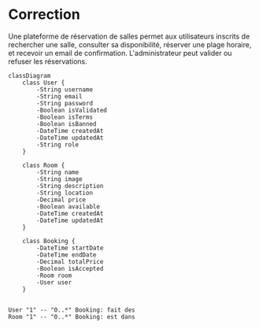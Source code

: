 # Correction

Une plateforme de réservation de salles permet aux utilisateurs inscrits de rechercher une salle, consulter sa disponibilité, réserver une plage horaire, et recevoir un email de confirmation. L'administrateur peut valider ou refuser les réservations.



```mermaid
classDiagram
    class User {
        -String username
        -String email
        -String password
        -Boolean isValidated
        -Boolean isTerms
        -Boolean isBanned
        -DateTime createdAt
        -DateTime updatedAt
        -String role
    }

    class Room {
        -String name
        -String image
        -String description
        -String location
        -Decimal price
        -Boolean available
        -DateTime createdAt
        -DateTime updatedAt
    }

    class Booking {
        -DateTime startDate
        -DateTime endDate
        -Decimal totalPrice
        -Boolean isAccepted
        -Room room
        -User user
    }


User "1" -- "0..*" Booking: fait des
Room "1" -- "0..*" Booking: est dans

```
